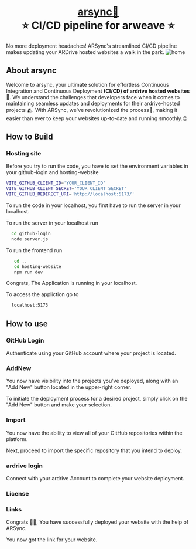 <h1 align="center" style="border-bottom: none">
    <b>
        <a href="https://arsync.vercel.app/">arsync🚀</a><br>
    </b>
    ⭐️  CI/CD pipeline for arweave  ⭐️ <br>
</h1>

No more deployment headaches! ARSync's streamlined CI/CD pipeline makes updating your ARDrive hosted websites a walk in the park.
![home](https://raw.githubusercontent.com/jashwanth0712/arweave-hackathon/main/images/home.png)
## About arsync
Welcome to arsync, your ultimate solution for effortless Continuous Integration and Continuous Deployment **(CI/CD) of ardrive hosted websites**🤯. We understand the challenges that developers face when it comes to maintaining seamless updates and deployments for their ardrive-hosted projects 🫂. With ARSync, we've revolutionized the process🤩, making it easier than ever to keep your websites up-to-date and running smoothly.😉

## How to Build

### Hosting site

Before you try to run the code, you have to set the environment variables in your github-login and hosting-website

```bash
VITE_GITHUB_CLIENT_ID='YOUR_CLIENT_ID'
VITE_GITHUB_CLIENT_SECRET='YOUR_CLIENT_SECRET'
VITE_GITHUB_REDIRECT_URI='http://localhost:5173/'
```

To run the code in your localhost, you first have to run the server in your localhost.

To run the server in your localhost run

```bash
  cd github-login
  node server.js
```

To run the frontend run

```bash
   cd ..
   cd hosting-website
   npm run dev
```

Congrats, The Application is running in your localhost.

To access the appliction go to 

```bash
  localhost:5173
```

## How to use

### GitHub Login

Authenticate using your GitHub account where your project is located.

### AddNew
You now have visibility into the projects you've deployed, along with an "Add New" button located in the upper-right corner.

To initiate the deployment process for a desired project, simply click on the "Add New" button and make your selection.

### Import
You now have the ability to view all of your GitHub repositories within the platform.

Next, proceed to import the specific repository that you intend to deploy.

### ardrive login

Connect with your ardrive Account to complete your website deployment.

### License

### Links

Congrats 🥳🥳, You have successfully deployed your website with the help of ARSync.

You now got the link for your website.
